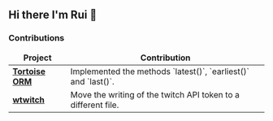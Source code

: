 ## Hi there I'm Rui 👋
<h3>Contributions</h3>
<table>
  <thead align="center">
    <tr border: none;>
      <td><b>Project</b></td>
      <td><b>Contribution</b></td>
    </tr>
  </thead>
  <tbody>
   <tr>
      <td><a href="https://github.com/tortoise/tortoise-orm"><b>Tortoise ORM</b></a></td>
      <td>Implemented the methods `latest()`, `earliest()` and `last()`.</td>
    </tr>
    <tr>
      <td><a href="https://github.com/krathalan/wtwitch"><b>wtwitch</b></a></td>
      <td>Move the writing of the twitch API token to a different file.</td>
    </tr>
  </tbody>
</table>
